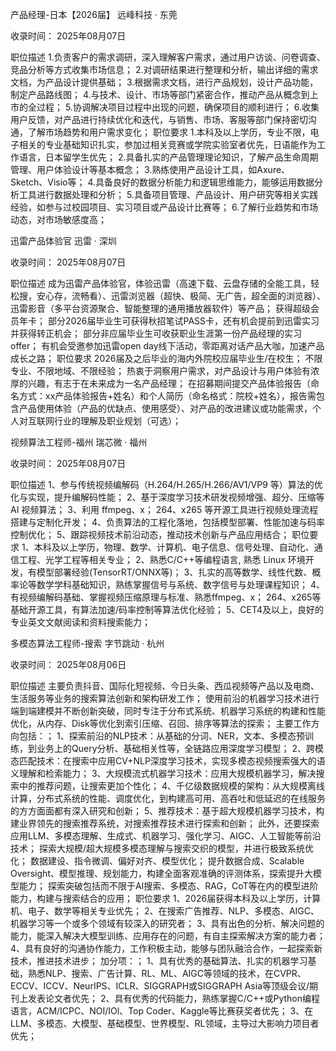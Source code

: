 产品经理-日本【2026届】
远峰科技 · 东莞

收录时间： 2025年08月07日

职位描述
1.负责客户的需求调研，深入理解客户需求，通过用户访谈、问卷调查、竞品分析等方式收集市场信息；
2.对调研结果进行整理和分析，输出详细的需求文档，为产品设计提供基础；
3.根据需求文档，进行产品规划，设计产品功能，制定产品路线图；
4.与技术、设计、市场等部门紧密合作，推动产品从概念到上市的全过程；
5.协调解决项目过程中出现的问题，确保项目的顺利进行；
6.收集用户反馈，对产品进行持续优化和迭代，与销售、市场、客服等部门保持密切沟通，了解市场趋势和用户需求变化；
职位要求
1.本科及以上学历，专业不限，电子相关的专业基础知识扎实，参加过相关竞赛或学院实验室者优先，日语能作为工作语言，日本留学生优先；
2.具备扎实的产品管理理论知识，了解产品生命周期管理、用户体验设计等基本概念；
3.熟练使用产品设计工具，如Axure、Sketch、Visio等；
4.具备良好的数据分析能力和逻辑思维能力，能够运用数据分析工具进行数据处理和分析；
5.具备项目管理、产品设计、用户研究等相关实践经验，如参与过校园项目、实习项目或产品设计比赛等；
6.了解行业趋势和市场动态，对市场敏感度高；


迅雷产品体验官
迅雷 · 深圳

收录时间： 2025年08月07日

职位描述
成为迅雷产品体验官，体验迅雷（高速下载、云盘存储的全能工具，轻松搜，安心存，流畅看）、迅雷浏览器（超快、极简、无广告，超全面的浏览器）、迅雷影音（多平台资源聚合、智能整理的通用播放器软件）等产品；
获得超级会员年卡；
部分2026届毕业生可获得秋招笔试PASS卡，还有机会提前到迅雷实习并获得转正机会；
部分非应届毕业生可收获职业生涯第一份产品经理的实习offer；
有机会受邀参加迅雷open day线下活动，零距离对话产品大咖，加速产品成长之路；
职位要求
2026届及之后毕业的海内外院校应届毕业生/在校生；
不限专业、不限地域、不限经验；
热衷于洞察用户需求，对产品设计与用户体验有浓厚的兴趣，有志于在未来成为一名产品经理；
在招募期间提交产品体验报告（命名方式：xx产品体验报告+姓名）和个人简历（命名格式：院校+姓名），报告需包含产品使用体验（产品的优缺点、使用感受）、对产品的改进建议或功能需求，个人对互联网行业的理解及职业规划（可选）；


视频算法工程师-福州
瑞芯微 · 福州

收录时间： 2025年08月07日

职位描述
1、参与传统视频编解码（H.264/H.265/H.266/AV1/VP9 等）算法的优化与实现，提升编解码性能；
2、基于深度学习技术研发视频增强、超分、压缩等 AI 视频算法；
3、利用 ffmpeg、x；
264、x265 等开源工具进行视频处理流程搭建与定制化开发；
4、负责算法的工程化落地，包括模型部署、性能加速与码率控制优化；
5、跟踪视频技术前沿动态，推动技术创新与产品应用结合；
职位要求
1、本科及以上学历，物理、数学、计算机、电子信息、信号处理、自动化、通信工程、光学工程等相关专业；
2、熟悉C/C++等编程语言, 熟悉 Linux 环境开发，有模型部署经验(TensorRT/ONNX等)；
3、扎实的高等数学、线性代数、概率论等数学学科基础知识，熟练掌握信号与系统、数字信号与处理课程知识；
4、有视频编解码基础、掌握视频压缩原理与标准、熟悉ffmpeg、x；
264、x265等基础开源工具，有算法加速/码率控制等算法优化经验；
5、CET4及以上，良好的专业英文文献阅读和资料搜索能力；

多模态算法工程师-搜索
字节跳动 · 杭州

收录时间： 2025年08月06日

职位描述
主要负责抖音、国际化短视频、今日头条、西瓜视频等产品以及电商、生活服务等业务的搜索算法创新和架构研发工作；
使用前沿的机器学习技术进行端到端建模并不断创新突破，同时专注于分布式系统、机器学习系统的构建和性能优化，从内存、Disk等优化到索引压缩、召回、排序等算法的探索；
主要工作方向包括：；
1、探索前沿的NLP技术：从基础的分词、NER，文本、多模态预训练，到业务上的Query分析、基础相关性等，全链路应用深度学习模型；
2、跨模态匹配技术：在搜索中应用CV+NLP深度学习技术，实现多模态视频搜索强大的语义理解和检索能力；
3、大规模流式机器学习技术：应用大规模机器学习，解决搜索中的推荐问题，让搜索更加个性化；
4、千亿级数据规模的架构：从大规模离线计算，分布式系统的性能、调度优化，到构建高可用、高吞吐和低延迟的在线服务的方方面面都有深入研究和创新；
5、推荐技术：基于超大规模机器学习技术，构建业界领先的搜索推荐系统，对搜索推荐技术进行探索和创新；
此外，还要探索应用LLM、多模态理解、生成式、机器学习、强化学习、AIGC、人工智能等前沿技术；
探索大规模/超大规模多模态理解与搜索交织的模型，并进行极致系统优化；
数据建设、指令微调、偏好对齐、模型优化；
提升数据合成、Scalable Oversight、模型推理、规划能力，构建全面客观准确的评测体系，探索提升大模型能力；
探索突破包括而不限于AI搜索、多模态、RAG，CoT等在内的模型进阶能力，构建与搜索结合的应用；
职位要求
1、2026届获得本科及以上学历，计算机、电子、数学等相关专业优先；
2、在搜索广告推荐、NLP、多模态、AIGC、机器学习等一个或多个领域有较深入的研究者；
3、具有出色的分析、解决问题的能力，能深入解决大模型训练、应用存在的问题，有自主探索解决方案的能力者；
4、具有良好的沟通协作能力，工作积极主动，能够与团队融洽合作，一起探索新技术，推进技术进步；
加分项：；
1、具有优秀的基础算法、扎实的机器学习基础，熟悉NLP、搜索、广告计算、RL、ML、AIGC等领域的技术，在CVPR、ECCV、ICCV、NeurIPS、ICLR、SIGGRAPH或SIGGRAPH Asia等顶级会议/期刊上发表论文者优先；
2、具有优秀的代码能力，熟练掌握C/C++或Python编程语言，ACM/ICPC、NOI/IOl、Top Coder、Kaggle等比赛获奖者优先；
3、在LLM、多模态、大模型、基础模型、世界模型、RL领域，主导过大影响力项目者优先；
